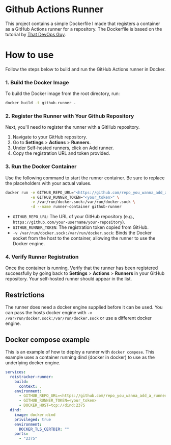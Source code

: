 # Github Actions Runner

This project contains a simple Dockerfile I made that registers a container as a GitHub Actions runner for a repository. The Dockerfile is based on the tutorial by [That DevOps Guy](https://www.youtube.com/watch?v=RcHGqCBofvw).

# How to use

Follow the steps below to build and run the GitHub Actions runner in Docker.

### 1. Build the Docker Image

To build the Docker image from the root directory, run:

```bash
docker build -t github-runner .
```

### 2. Register the Runner with Your Github Repository

Next, you'll need to register the runner with a GitHub repository.

1. Navigate to your GitHub repository.
2. Go to **Settings** > **Actions** > **Runners**.
3. Under Self-hosted runners, click on Add runner.
4. Copy the registration URL and token provided.

### 3. Run the Docker Container

Use the following command to start the runner container. Be sure to replace the placeholders with your actual values.

```bash
docker run -e GITHUB_REPO_URL="<https://github.com/repo_you_wanna_add_a_runner_to>" \
           -e GITHUB_RUNNER_TOKEN="<your_token>" \
           -v /var/run/docker.sock:/var/run/docker.sock \
           -d --name runner-container github-runner
```

- `GITHUB_REPO_URL`: The URL of your GitHub repository (e.g., `https://github.com/your-username/your-repository`).
- `GITHUB_RUNNER_TOKEN`: The registration token copied from GitHub.
- `-v /var/run/docker.sock:/var/run/docker.sock`: Binds the Docker socket from the host to the container, allowing the runner to use the Docker engine.

### 4. Verify Runner Registration

Once the container is running, Verify that the runner has been registered successfully by going back to **Settings** > **Actions** > **Runners** in your GitHub repository. Your self-hosted runner should appear in the list.

## Restrictions

The runner does need a docker engine supplied before it can be used. You can pass the hosts docker engine with `-v /var/run/docker.sock:/var/run/docker.sock` or use a different docker engine.

## Docker compose example

This is an example of how to deploy a runner with `docker compose`. This example uses a container running dind (docker in docker) to use as the underlying docker engine.

```yml
services:
  reistracker-runner:
    build:
      context: .
    environment:
      - GITHUB_REPO_URL=<https://github.com/repo_you_wanna_add_a_runner_to>
      - GITHUB_RUNNER_TOKEN=<your_token>
      - DOCKER_HOST=tcp://dind:2375
  dind:
    image: docker:dind
    privileged: true
    environment:
      DOCKER_TLS_CERTDIR: ""
    ports:
      - "2375"
```
